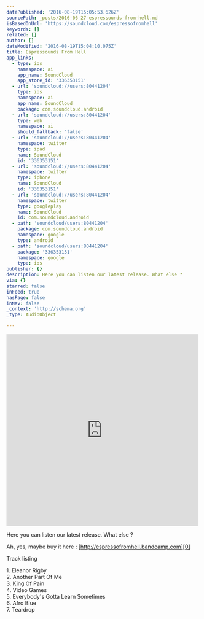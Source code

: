 ```yaml
---
datePublished: '2016-08-19T15:05:53.626Z'
sourcePath: _posts/2016-06-27-espressounds-from-hell.md
isBasedOnUrl: 'https://soundcloud.com/espressofromhell'
keywords: []
related: []
author: []
dateModified: '2016-08-19T15:04:10.075Z'
title: Espressounds From Hell
app_links:
  - type: ios
    namespace: ai
    app_name: SoundCloud
    app_store_id: '336353151'
  - url: 'soundcloud://users:80441204'
    type: ios
    namespace: ai
    app_name: SoundCloud
    package: com.soundcloud.android
  - url: 'soundcloud://users:80441204'
    type: web
    namespace: ai
    should_fallback: 'false'
  - url: 'soundcloud://users:80441204'
    namespace: twitter
    type: ipad
    name: SoundCloud
    id: '336353151'
  - url: 'soundcloud://users:80441204'
    namespace: twitter
    type: iphone
    name: SoundCloud
    id: '336353151'
  - url: 'soundcloud://users:80441204'
    namespace: twitter
    type: googleplay
    name: SoundCloud
    id: com.soundcloud.android
  - path: 'soundcloud/users:80441204'
    package: com.soundcloud.android
    namespace: google
    type: android
  - path: 'soundcloud/users:80441204'
    package: '336353151'
    namespace: google
    type: ios
publisher: {}
description: Here you can listen our latest release. What else ?
via: {}
starred: false
inFeed: true
hasPage: false
inNav: false
_context: 'http://schema.org'
_type: AudioObject

---
```

<iframe src="https://cdn.embedly.com/widgets/media.html?src=https%3A%2F%2Fw.soundcloud.com%2Fplayer%2F%3Fvisual%3Dtrue%26url%3Dhttp%253A%252F%252Fapi.soundcloud.com%252Fusers%252F80441204%26show_artwork%3Dtrue&amp;url=https%3A%2F%2Fsoundcloud.com%2Fespressofromhell&amp;image=http%3A%2F%2Fi1.sndcdn.com%2Favatars-000120468357-g04rcj-t500x500.jpg&amp;key=b7d04c9b404c499eba89ee7072e1c4f7&amp;type=text%2Fhtml&amp;schema=soundcloud" width="500" height="500" scrolling="no" frameborder="0" allowfullscreen="" style=""></iframe>

Here you can listen our latest release. What else ?

Ah, yes, maybe buy it here : [http://espressofromhell.bandcamp.com][0]

Track listing

1\. Eleanor Rigby  
2\. Another Part Of Me  
3\. King Of Pain  
4\. Video Games  
5\. Everybody's Gotta Learn Sometimes  
6\. Afro Blue  
7\. Teardrop

[0]: http://espressofromhell.bandcamp.com/ "bandcamp"